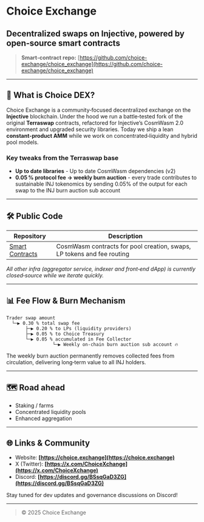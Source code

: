 # Choice Exchange

## Decentralized swaps on Injective, powered by open‑source smart contracts

> **Smart‑contract repo:** [https://github.com/choice-exchange/choice_exchange](https://github.com/choice-exchange/choice_exchange)

---

## 🚀 What is Choice DEX?

Choice Exchange is a community‑focused decentralized exchange on the **Injective** blockchain. Under the hood we run a battle‑tested fork of the original **Terraswap** contracts, refactored for Injective’s CosmWasm 2.0 environment and upgraded security libraries.
Today we ship a lean **constant‑product AMM** while we work on concentrated‑liquidity and hybrid pool models.

### Key tweaks from the Terraswap base

* **Up to date libraries** - Up to date CosmWasm dependencies (v2)
* **0.05 % protocol fee → weekly burn auction** - every trade contributes to sustainable INJ tokenomics by sending 0.05% of the output for each swap to the INJ burn auction sub account

---

## 🛠️ Public Code

| Repository                        | Description                                                            |
| --------------------------------- | ---------------------------------------------------------------------- |
| [Smart Contracts](https://github.com/choice-exchange/choice_exchange) | CosmWasm contracts for pool creation, swaps, LP tokens and fee routing |

*All other infra (aggregator service, indexer and front‑end dApp) is currently closed‑source while we iterate quickly.*

---

## 📊 Fee Flow & Burn Mechanism

```
Trader swap amount
  └─▶ 0.30 % total swap fee
       ├─▶ 0.20 % to LPs (liquidity providers)
       ├─▶ 0.05 % to Choice Treasury
       └─▶ 0.05 % accumulated in Fee Collector
                 └─▶ Weekly on‑chain burn auction sub account 🔥
```

The weekly burn auction permanently removes collected fees from circulation, delivering long‑term value to all INJ holders.

---

## 🗺️ Road ahead

- Staking / farms
- Concentrated liquidity pools
- Enhanced aggregation

---

## 🌐 Links & Community

* Website: **[https://choice.exchange](https://choice.exchange)**
* X (Twitter): **[https://x.com/ChoiceXchange](https://x.com/ChoiceXchange)**
* Discord: **[https://discord.gg/BSsqGaD3ZG](https://discord.gg/BSsqGaD3ZG)**

Stay tuned for dev updates and governance discussions on Discord!

---

> © 2025 Choice Exchange
